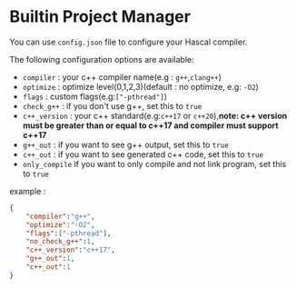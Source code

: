# Builtin Project Manager
You can use `config.json` file to configure your Hascal compiler.

The following configuration options are available:
- `compiler` : your c++ compiler name(e.g : `g++`,`clang++`)
- `optimize` : optimize level(0,1,2,3)(default : no optimize, e.g: `-O2`)
- `flags` : custom flags(e.g:`["-pthread"]`)
- `check_g++` : if you don't use g++, set this to `true`
- `c++_version` : your c++ standard(e.g:`c++17` or `c++20`),**note: c++ version must be greater than or equal to c++17 and compiler must support c++17**
- `g++_out` : if you want to see g++ output, set this to `true`
- `c++_out` : if you want to see generated c++ code, set this to `true`
- `only_compile` if you want to only compile and not link program, set this to `true`

example :

```json
{
    "compiler":"g++",
    "optimize":"-O2",
    "flags":["-pthread"],
    "no_check_g++":1,
    "c++_version":"c++17",
    "g++_out":1,
    "c++_out":1
}
```